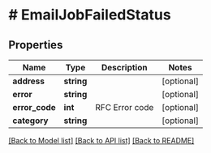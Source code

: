 # # EmailJobFailedStatus

## Properties

Name | Type | Description | Notes
------------ | ------------- | ------------- | -------------
**address** | **string** |  | [optional]
**error** | **string** |  | [optional]
**error_code** | **int** | RFC Error code | [optional]
**category** | **string** |  | [optional]

[[Back to Model list]](../../README.md#models) [[Back to API list]](../../README.md#endpoints) [[Back to README]](../../README.md)
